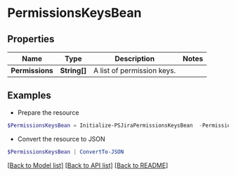 # PermissionsKeysBean
## Properties

Name | Type | Description | Notes
------------ | ------------- | ------------- | -------------
**Permissions** | **String[]** | A list of permission keys. | 

## Examples

- Prepare the resource
```powershell
$PermissionsKeysBean = Initialize-PSJiraPermissionsKeysBean  -Permissions null
```

- Convert the resource to JSON
```powershell
$PermissionsKeysBean | ConvertTo-JSON
```

[[Back to Model list]](../README.md#documentation-for-models) [[Back to API list]](../README.md#documentation-for-api-endpoints) [[Back to README]](../README.md)

